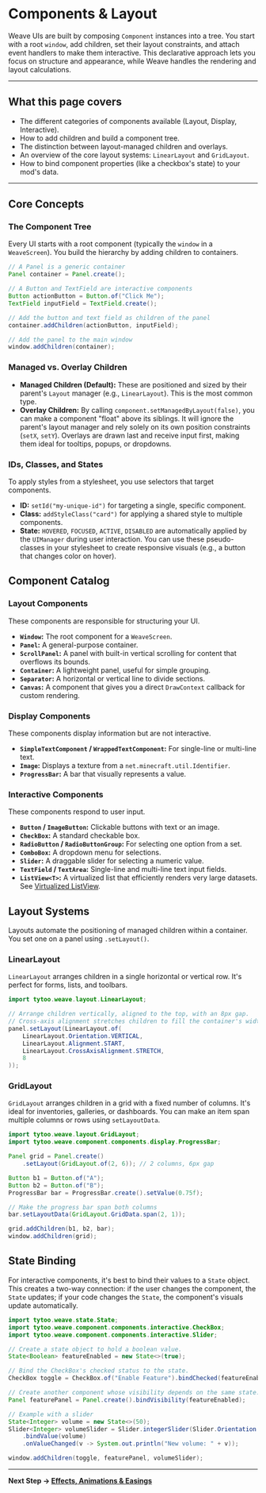 # Components & Layout

Weave UIs are built by composing `Component` instances into a tree. You start with a root `window`, add children, set their layout constraints, and attach event handlers to make them interactive. This declarative approach lets you focus on structure and appearance, while Weave handles the rendering and layout calculations.

---

## What this page covers

- The different categories of components available (Layout, Display, Interactive).
- How to add children and build a component tree.
- The distinction between layout-managed children and overlays.
- An overview of the core layout systems: `LinearLayout` and `GridLayout`.
- How to bind component properties (like a checkbox's state) to your mod's data.

---

## Core Concepts

### The Component Tree

Every UI starts with a root component (typically the `window` in a `WeaveScreen`). You build the hierarchy by adding children to containers.

```java
// A Panel is a generic container
Panel container = Panel.create();

// A Button and TextField are interactive components
Button actionButton = Button.of("Click Me");
TextField inputField = TextField.create();

// Add the button and text field as children of the panel
container.addChildren(actionButton, inputField);

// Add the panel to the main window
window.addChildren(container);
```

### Managed vs. Overlay Children

- **Managed Children (Default):** These are positioned and sized by their parent's `Layout` manager (e.g., `LinearLayout`). This is the most common type.
- **Overlay Children:** By calling `component.setManagedByLayout(false)`, you can make a component "float" above its siblings. It will ignore the parent's layout manager and rely solely on its own position constraints (`setX`, `setY`). Overlays are drawn last and receive input first, making them ideal for tooltips, popups, or dropdowns.

### IDs, Classes, and States

To apply styles from a stylesheet, you use selectors that target components.
- **ID:** `setId("my-unique-id")` for targeting a single, specific component.
- **Class:** `addStyleClass("card")` for applying a shared style to multiple components.
- **State:** `HOVERED`, `FOCUSED`, `ACTIVE`, `DISABLED` are automatically applied by the `UIManager` during user interaction. You can use these pseudo-classes in your stylesheet to create responsive visuals (e.g., a button that changes color on hover).

## Component Catalog

### Layout Components

These components are responsible for structuring your UI.

- **`Window`:** The root component for a `WeaveScreen`.
- **`Panel`:** A general-purpose container.
- **`ScrollPanel`:** A panel with built-in vertical scrolling for content that overflows its bounds.
- **`Container`:** A lightweight panel, useful for simple grouping.
- **`Separator`:** A horizontal or vertical line to divide sections.
- **`Canvas`:** A component that gives you a direct `DrawContext` callback for custom rendering.

### Display Components

These components display information but are not interactive.

- **`SimpleTextComponent` / `WrappedTextComponent`:** For single-line or multi-line text.
- **`Image`:** Displays a texture from a `net.minecraft.util.Identifier`.
- **`ProgressBar`:** A bar that visually represents a value.

### Interactive Components

These components respond to user input.

- **`Button` / `ImageButton`:** Clickable buttons with text or an image.
- **`CheckBox`:** A standard checkable box.
- **`RadioButton` / `RadioButtonGroup`:** For selecting one option from a set.
- **`ComboBox`:** A dropdown menu for selections.
- **`Slider`:** A draggable slider for selecting a numeric value.
- **`TextField` / `TextArea`:** Single-line and multi-line text input fields.
- **`ListView<T>`:** A virtualized list that efficiently renders very large datasets. See [Virtualized ListView](virtualized-list.md).

## Layout Systems

Layouts automate the positioning of managed children within a container. You set one on a panel using `.setLayout()`.

### LinearLayout

`LinearLayout` arranges children in a single horizontal or vertical row. It's perfect for forms, lists, and toolbars.

```java
import tytoo.weave.layout.LinearLayout;

// Arrange children vertically, aligned to the top, with an 8px gap.
// Cross-axis alignment stretches children to fill the container's width.
panel.setLayout(LinearLayout.of(
    LinearLayout.Orientation.VERTICAL,
    LinearLayout.Alignment.START,
    LinearLayout.CrossAxisAlignment.STRETCH,
    8
));
```

### GridLayout

`GridLayout` arranges children in a grid with a fixed number of columns. It's ideal for inventories, galleries, or dashboards. You can make an item span multiple columns or rows using `setLayoutData`.

```java
import tytoo.weave.layout.GridLayout;
import tytoo.weave.component.components.display.ProgressBar;

Panel grid = Panel.create()
    .setLayout(GridLayout.of(2, 6)); // 2 columns, 6px gap

Button b1 = Button.of("A");
Button b2 = Button.of("B");
ProgressBar bar = ProgressBar.create().setValue(0.75f);

// Make the progress bar span both columns
bar.setLayoutData(GridLayout.GridData.span(2, 1));

grid.addChildren(b1, b2, bar);
window.addChildren(grid);
```

## State Binding

For interactive components, it's best to bind their values to a `State` object. This creates a two-way connection: if the user changes the component, the `State` updates; if your code changes the `State`, the component's visuals update automatically.

```java
import tytoo.weave.state.State;
import tytoo.weave.component.components.interactive.CheckBox;
import tytoo.weave.component.components.interactive.Slider;

// Create a state object to hold a boolean value.
State<Boolean> featureEnabled = new State<>(true);

// Bind the CheckBox's checked status to the state.
CheckBox toggle = CheckBox.of("Enable Feature").bindChecked(featureEnabled);

// Create another component whose visibility depends on the same state.
Panel featurePanel = Panel.create().bindVisibility(featureEnabled);

// Example with a slider
State<Integer> volume = new State<>(50);
Slider<Integer> volumeSlider = Slider.integerSlider(Slider.Orientation.HORIZONTAL, 0, 100, volume.get())
    .bindValue(volume)
    .onValueChanged(v -> System.out.println("New volume: " + v));

window.addChildren(toggle, featurePanel, volumeSlider);
```

---

**Next Step → [Effects, Animations & Easings](animations-effects.md)**
